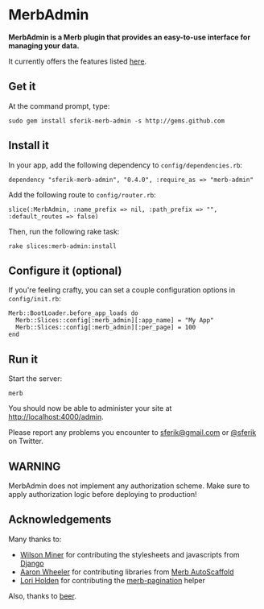# MerbAdmin

**MerbAdmin is a Merb plugin that provides an easy-to-use interface for managing your data.**

It currently offers the features listed [here](http://sferik.tadalist.com/lists/1352791/public).

## Get it

At the command prompt, type:

    sudo gem install sferik-merb-admin -s http://gems.github.com

## Install it

In your app, add the following dependency to `config/dependencies.rb`:

    dependency "sferik-merb-admin", "0.4.0", :require_as => "merb-admin"

Add the following route to `config/router.rb`:

    slice(:MerbAdmin, :name_prefix => nil, :path_prefix => "", :default_routes => false)

Then, run the following rake task:

    rake slices:merb-admin:install

## Configure it (optional)

If you're feeling crafty, you can set a couple configuration options in `config/init.rb`:

    Merb::BootLoader.before_app_loads do
      Merb::Slices::config[:merb_admin][:app_name] = "My App"
      Merb::Slices::config[:merb_admin][:per_page] = 100
    end

## Run it

Start the server:

    merb

You should now be able to administer your site at [http://localhost:4000/admin](http://localhost:4000/admin).

Please report any problems you encounter to <sferik@gmail.com> or [@sferik](http://twitter.com/home/?status=@sferik%20) on Twitter.

## WARNING

MerbAdmin does not implement any authorization scheme. Make sure to apply authorization logic before deploying to production!

## Acknowledgements

Many thanks to:

* [Wilson Miner](http://www.wilsonminer.com) for contributing the stylesheets and javascripts from [Django](http://www.djangoproject.com)
* [Aaron Wheeler](http://fightinjoe.com/) for contributing libraries from [Merb AutoScaffold](http://github.com/fightinjoe/merb-autoscaffold)
* [Lori Holden](http://loriholden.com/) for contributing the [merb-pagination](http://github.com/lholden/merb-pagination) helper

Also, thanks to [beer](http://www.21st-amendment.com).
